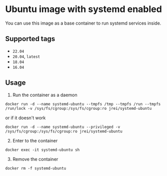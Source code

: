 # Ubuntu image with systemd enabled

You can use this image as a base container to run systemd services inside.

## Supported tags
 - `22.04`
 - `20.04`, `latest`
 - `18.04`
 - `16.04`

## Usage

1. Run the container as a daemon

`docker run -d --name systemd-ubuntu --tmpfs /tmp --tmpfs /run --tmpfs /run/lock -v /sys/fs/cgroup:/sys/fs/cgroup:ro jrei/systemd-ubuntu`

or if it doesn't work

`docker run -d --name systemd-ubuntu --privileged -v /sys/fs/cgroup:/sys/fs/cgroup:ro jrei/systemd-ubuntu`

2. Enter to the container

`docker exec -it systemd-ubuntu sh`

3. Remove the container

`docker rm -f systemd-ubuntu`
